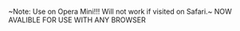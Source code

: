 ~Note: Use on Opera Mini!!! Will not work if visited on Safari.~
NOW AVALIBLE FOR USE WITH ANY BROWSER
